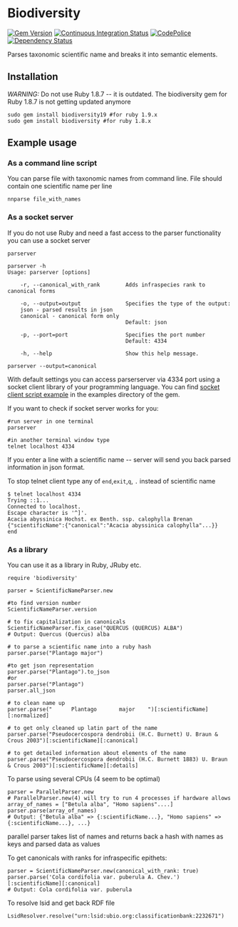 Biodiversity
============

[![Gem Version][1]][2]
[![Continuous Integration Status][3]][4]
[![CodePolice][5]][6]
[![Dependency Status][7]][8]

Parses taxonomic scientific name and breaks it into semantic elements.

Installation
------------

*WARNING:* Do not use Ruby 1.8.7 -- it is outdated. The
biodiversity gem for Ruby 1.8.7 is not getting updated anymore

    sudo gem install biodiversity19 #for ruby 1.9.x
    sudo gem install biodiversity #for ruby 1.8.x

Example usage
-------------

### As a command line script

You can parse file with taxonomic names from command line.
File should contain one scientific name per line

    nnparse file_with_names

### As a socket server

If you do not use Ruby and need a fast access to the parser functionality
you can use a socket server

    parserver

    parserver -h
    Usage: parserver [options]

        -r, --canonical_with_rank        Adds infraspecies rank to canonical forms

        -o, --output=output              Specifies the type of the output:
        json - parsed results in json
        canonical - canonical form only
                                         Default: json

        -p, --port=port                  Specifies the port number
                                         Default: 4334

        -h, --help                       Show this help message.

    parserver --output=canonical



With default settings you can access parserserver via 4334 port using a
socket client library of your programming language.  You can find
[socket client script example][9] in the examples directory of the gem.

If you want to check if socket server works for you:

    #run server in one terminal
    parserver

    #in another terminal window type
    telnet localhost 4334

If you enter a line with a scientific name -- server will send you back
parsed information in json format.

To stop telnet client type any of `end`,`exit`,`q`, `.` instead
of scientific name

    $ telnet localhost 4334
    Trying ::1...
    Connected to localhost.
    Escape character is '^]'.
    Acacia abyssinica Hochst. ex Benth. ssp. calophylla Brenan
    {"scientificName":{"canonical":"Acacia abyssinica calophylla"...}}
    end

### As a library

You can use it as a library in Ruby, JRuby etc.

    require 'biodiversity'

    parser = ScientificNameParser.new

    #to find version number
    ScientificNameParser.version

    # to fix capitalization in canonicals
    ScientificNameParser.fix_case("QUERCUS (QUERCUS) ALBA")
    # Output: Quercus (Quercus) alba

    # to parse a scientific name into a ruby hash
    parser.parse("Plantago major")

    #to get json representation
    parser.parse("Plantago").to_json
    #or
    parser.parse("Plantago")
    parser.all_json

    # to clean name up
    parser.parse("      Plantago       major    ")[:scientificName][:normalized]

    # to get only cleaned up latin part of the name
    parser.parse("Pseudocercospora dendrobii (H.C. Burnett) U. Braun & Crous 2003")[:scientificName][:canonical]

    # to get detailed information about elements of the name
    parser.parse("Pseudocercospora dendrobii (H.C. Burnett 1883) U. Braun & Crous 2003")[:scientificName][:details]


To parse using several CPUs (4 seem to be optimal)

    parser = ParallelParser.new
    # ParallelParser.new(4) will try to run 4 processes if hardware allows
    array_of_names = ["Betula alba", "Homo sapiens"....]
    parser.parse(array_of_names)
    # Output: {"Betula alba" => {:scientificName...}, "Homo sapiens" => {:scientificName...}, ...}

parallel parser takes list of names and returns back a hash with names as keys and parsed data as values

To get canonicals with ranks for infraspecific epithets:

    parser = ScientificNameParser.new(canonical_with_rank: true)
    parser.parse('Cola cordifolia var. puberula A. Chev.')[:scientificName][:canonical]
    # Output: Cola cordifolia var. puberula

To resolve lsid and get back RDF file

    LsidResolver.resolve("urn:lsid:ubio.org:classificationbank:2232671")



[1]: https://badge.fury.io/rb/biodiversity19.png
[2]: http://badge.fury.io/rb/biodiversity19
[3]: https://secure.travis-ci.org/GlobalNamesArchitecture/biodiversity.png
[4]: http://travis-ci.org/GlobalNamesArchitecture/biodiversity
[5]: https://codeclimate.com/github/GlobalNamesArchitecture/biodiversity.png
[6]: https://codeclimate.com/github/GlobalNamesArchitecture/biodiversity
[7]: https://gemnasium.com/GlobalNamesArchitecture/biodiversity.png
[8]: https://gemnasium.com/GlobalNamesArchitecture/biodiversity
[9]: https://github.com/GlobalNamesArchitecture/biodiversity/blob/master/examples/socket_client.rb
